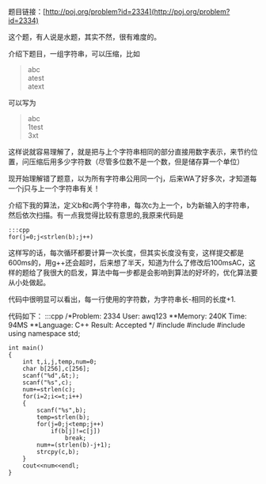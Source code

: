 <!--
.. title: POJ 2334 Simple prefix compression C++版
.. slug: poj-2334
.. date: 2013-04-07T05:57:11+08:00
.. tags:
.. link:
.. description:
.. type: text
-->

题目链接：[http://poj.org/problem?id=2334](http://poj.org/problem?id=2334)


这个题，有人说是水题，其实不然，很有难度的。

介绍下题目，一组字符串，可以压缩，比如

>abc  
>atest  
>atext  

可以写为

>abc  
>1test  
>3xt  

这样说就容易理解了，就是把与上个字符串相同的部分直接用数字表示，来节约位置，问压缩后用多少字符数（尽管多位数不是一个数，但是储存算一个单位）

现开始理解错了题意，以为所有字符串公用同一个j，后来WA了好多次，才知道每一个j只与上一个字符串有关！

介绍下我的算法，定义b和c两个字符串，每次c为上一个，b为新输入的字符串，然后依次扫描。有一点我觉得比较有意思的,我原来代码是

	:::cpp
	for(j=0;j<strlen(b);j++)

这样写的话，每次循环都要计算一次长度，但其实长度没有变，这样提交都是600ms的，用g++还会超时，后来想了半天，知道为什么了修改后100msAC，这样的题给了我很大的启发，算法中每一步都是会影响到算法的好坏的，优化算法要从小处做起。

代码中很明显可以看出，每一行使用的字符数，为字符串长-相同的长度+1.

代码如下：
	:::cpp
	/*Problem: 2334		User: awq123
	**Memory: 240K		Time: 94MS
	**Language: C++		Result: Accepted
	*/
	#include <iostream>
	#include <cstdio>
	#include <cstring>
	using namespace std;

	int main()
	{
		int t,i,j,temp,num=0;
		char b[256],c[256];
		scanf("%d",&t;);
		scanf("%s",c);
		num+=strlen(c);
		for(i=2;i<=t;i++)
		{
			scanf("%s",b);
			temp=strlen(b);
			for(j=0;j<temp;j++)
				if(b[j]!=c[j])
					break;
			num+=(strlen(b)-j+1);
			strcpy(c,b);
		}
		cout<<num<<endl;
	}